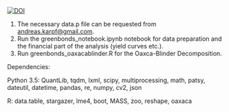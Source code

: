 [![DOI](https://zenodo.org/badge/112537640.svg)](https://zenodo.org/badge/latestdoi/112537640)

1. The necessary data.p file can be requested from andreas.karpf@gmail.com.
2. Run the greenbonds_notebook.ipynb notebook for data preparation and the financial part of the analysis (yield curves etc.).
3. Run greenbonds_oaxacablinder.R for the Oaxca-Blinder Decomposition.

Dependencies:

Python 3.5:
QuantLib, tqdm, lxml, scipy, multiprocessing, math, patsy, dateutil, datetime, pandas, re, numpy, cv2, json

R:
data.table, stargazer, lme4, boot, MASS, zoo, reshape, oaxaca


